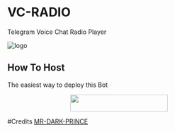 # VC-RADIO
Telegram Voice Chat Radio Player

![logo](https://telegra.ph/file/887ac377ec6120bae2f0f.jpg)

## How To Host
The easiest way to deploy this Bot
<p align="center"><a href="https://heroku.com/deploy?template=https://github.com/Mr-Dark-Prince/Vc-Radio"> <img src="https://img.shields.io/badge/Deploy%20To%20Heroku-black?style=for-the-badge&logo=heroku" width="220" height="38.45"/></a></p>


#Credits
[MR-DARK-PRINCE](https://github.com/Mr-dark-prince)
